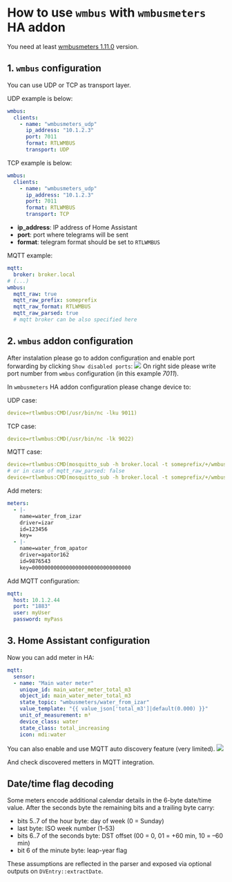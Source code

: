 # How to use `wmbus` with `wmbusmeters` HA addon

You need at least [wmbusmeters 1.11.0](https://github.com/weetmuts/wmbusmeters/releases/tag/1.11.0) version.

## 1. `wmbus` configuration
You can use UDP or TCP as transport layer.

UDP example is below:
```yaml
wmbus:
  clients:
    - name: "wmbusmeters_udp"
      ip_address: "10.1.2.3"
      port: 7011
      format: RTLWMBUS
      transport: UDP
```


TCP example is below:
```yaml
wmbus:
  clients:
    - name: "wmbusmeters_udp"
      ip_address: "10.1.2.3"
      port: 7011
      format: RTLWMBUS
      transport: TCP
```

  - **ip_address**: IP address of Home Assistant
  - **port**: port where telegrams will be sent
  - **format**: telegram format should be set to ``RTLWMBUS``

MQTT example:
```yaml
mqtt:
  broker: broker.local
# (...)
wmbus:
  mqtt_raw: true
  mqtt_raw_prefix: someprefix
  mqtt_raw_format: RTLWMBUS
  mqtt_raw_parsed: true
  # mqtt broker can be also specified here
```

## 2. `wmbus` addon configuration
After instalation please go to addon configuration and enable port forwarding by clicking `Show disabled ports`:
![](https://github.com/SzczepanLeon/esphome-components/blob/main/docs/disabled_ports.png)
On right side please write port number from `wmbus` configuration (in this example *7011*).


In `wmbusmeters` HA addon configuration please change device to:

UDP case:
```yaml
device=rtlwmbus:CMD(/usr/bin/nc -lku 9011)
```


TCP case:
```yaml
device=rtlwmbus:CMD(/usr/bin/nc -lk 9022)
```

MQTT case:
```yaml
device=rtlwmbus:CMD(mosquitto_sub -h broker.local -t someprefix/+/wmbus/raw/+)
# or in case of mqtt_raw_parsed: false
device=rtlwmbus:CMD(mosquitto_sub -h broker.local -t someprefix/+/wmbus/raw)
```


Add meters:
```yaml
meters:  
  - |-  
    name=water_from_izar  
    driver=izar  
    id=123456  
    key=  
  - |-  
    name=water_from_apator  
    driver=apator162  
    id=9876543  
    key=00000000000000000000000000000000
```

Add MQTT configuration:
```yaml
mqtt:  
  host: 10.1.2.44  
  port: "1883"  
  user: myUser  
  password: myPass
```


## 3. Home Assistant configuration
Now you can add meter in HA:

```yaml
mqtt:
  sensor:
  - name: "Main water meter"
    unique_id: main_water_meter_total_m3
    object_id: main_water_meter_total_m3
    state_topic: "wmbusmeters/water_from_izar"
    value_template: "{{ value_json['total_m3']|default(0.000) }}"
    unit_of_measurement: m³
    device_class: water
    state_class: total_increasing
    icon: mdi:water
```

You can also enable and use MQTT auto discovery feature (very limited).
![](https://github.com/SzczepanLeon/esphome-components/blob/main/docs/mqtt_discovery.png)

And check discovered metters in MQTT integration.

## Date/time flag decoding

Some meters encode additional calendar details in the 6-byte date/time value. After the seconds byte the remaining bits and a trailing byte carry:

- bits 5..7 of the hour byte: day of week (0 = Sunday)
- last byte: ISO week number (1–53)
- bits 6..7 of the seconds byte: DST offset (00 = 0, 01 = +60 min, 10 = –60 min)
- bit 6 of the minute byte: leap-year flag

These assumptions are reflected in the parser and exposed via optional outputs on
`DVEntry::extractDate`.
